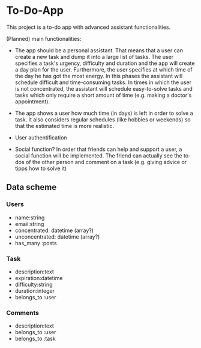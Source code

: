# To-Do-App

This project is a to-do app with advanced assistant functionalities. 

(Planned) main functionalities: 

- The app should be a personal assistant. That means that a user can create a new task and dump it into a large list of tasks. The user specifies a task's urgency, difficulty and duration and the app will create a day plan for the user. Furthermore, the user specifies at which time of the day he has got the most energy. In this phases the assistant will schedule difficult and time-consuming tasks. In times in which the user is not concentrated, the assistant will schedule easy-to-solve tasks and tasks which only require a short amount of time (e.g. making a doctor's appointment).

- The app shows a user how much time (in days) is left in order to solve a task. It also considers regular schedules (like hobbies or weekends) so that the estimated time is more realistic.

- User authentification

- Social function? In order that friends can help and support a user, a social function will be implemented. The friend can actually see the to-dos of the other person and comment on a task (e.g. giving advice or tipps how to solve it)

## Data scheme

### Users
* name:string
* email:string
* concentrated: datetime (array?)
* unconcentrated: datetime (array?)
* has_many :posts

### Task
* description:text
* expiration:datetime
* difficulty:string
* duration:integer
* belongs_to :user

### Comments
* description:text
* belongs_to :user
* belongs_to :task
